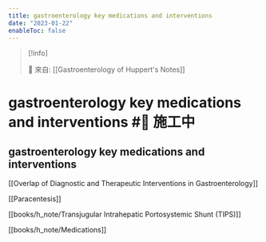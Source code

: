 ```yaml
---
title: gastroenterology key medications and interventions
date: "2023-01-22"
enableToc: false
---
```


> [!info]
>
> 🌱 來自: [[Gastroenterology of Huppert's Notes]]

# gastroenterology key medications and interventions #🚧 施工中

## gastroenterology key medications and interventions



[[Overlap of Diagnostic and Therapeutic Interventions in Gastroenterology]]

[[Paracentesis]]

[[books/h_note/Transjugular Intrahepatic Portosystemic Shunt (TIPS)]]

[[books/h_note/Medications]]


